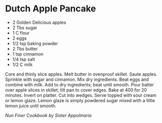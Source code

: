 Dutch Apple Pancake
===================

* 2 Golden Delicious apples
* 2 Tbs sugar
* 1 C flour
* 2 eggs
* 1/2 tsp baking powder
* 2 Tbs butter
* 1 tsp cinnamon
* 1/4 tsp salt
* 1/2 C milk

Core and thinly slice apples. Melt butter in ovenproof skillet. Saute apples. Sprinkle with sugar and cinnamon. Mix dry ingredients. Beat eggs and combine with milk. Add to dry ingredients; beat until smooth. Pour batter over apple slices in skillet; tilt pan to cover edges. Bake at 400 for 20 minutes. Invert on platter. Cut into wedges. Serve topped with sour cream or lemon glaze. Lemon glaze is simply powdered sugar mixed with a little lemon juice until smooth.

*Nun Finer Cookbook by Sister Appolinaria*
